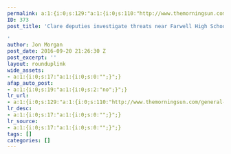```yaml
---
permalink: a:1:{i:0;s:129:"a:1:{i:0;s:110:"http://www.themorningsun.com/general-news/20160920/clare-deputies-investigate-threats-near-farwell-high-school";}";}
ID: 373
post_title: 'Clare deputies investigate threats near Farwell High School

'
author: Jon Morgan
post_date: 2016-09-20 21:26:30 Z
post_excerpt: ''
layout: rounduplink
wide_assets:
- a:1:{i:0;s:17:"a:1:{i:0;s:0:"";}";}
afap_auto_post:
- a:1:{i:0;s:19:"a:1:{i:0;s:2:"no";}";}
lr_url:
- a:1:{i:0;s:129:"a:1:{i:0;s:110:"http://www.themorningsun.com/general-news/20160920/clare-deputies-investigate-threats-near-farwell-high-school";}";}
lr_desc:
- a:1:{i:0;s:17:"a:1:{i:0;s:0:"";}";}
lr_source:
- a:1:{i:0;s:17:"a:1:{i:0;s:0:"";}";}
tags: []
categories: []
---
```


